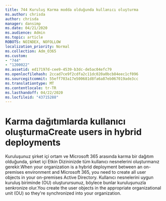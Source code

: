 ```yaml
---
title: 744 Kuruluş Karma modda olduğunda kullanıcı oluşturma
ms.author: chrisda
author: chrisda
manager: dansimp
ms.date: 04/21/2020
ms.audience: Admin
ms.topic: article
ROBOTS: NOINDEX, NOFOLLOW
localization_priority: Normal
ms.collection: Adm_O365
ms.custom:
- "744"
- "1200022"
ms.assetid: ed17197d-cee9-4539-b3dc-de5ac04efc79
ms.openlocfilehash: 2ccad7ce9f2cdfa2c11dc020a0bcb84eec1cf096
ms.sourcegitcommit: 55eff703a17e500681d8fa6a87eb067019ade3cc
ms.translationtype: MT
ms.contentlocale: tr-TR
ms.lasthandoff: 04/22/2020
ms.locfileid: "43715288"
---
```

# <a name="create-users-in-hybrid-deployments"></a><span data-ttu-id="b8b98-102">Karma dağıtımlarda kullanıcı oluşturma</span><span class="sxs-lookup"><span data-stu-id="b8b98-102">Create users in hybrid deployments</span></span>

<span data-ttu-id="b8b98-103">Kuruluşunuz şirket içi ortam ve Microsoft 365 arasında karma bir dağıtım olduğunda, şirket içi Etkin Dizininizde tüm kullanıcı nesnelerini oluşturmanız gerekir.</span><span class="sxs-lookup"><span data-stu-id="b8b98-103">When your organization is a hybrid deployment between an on-premises environment and Microsoft 365, you need to create all user objects in your on-premises Active Directory.</span></span> <span data-ttu-id="b8b98-104">Kullanıcı nesnelerini uygun kuruluş biriminde (OU) oluşturursunuz, böylece bunlar kuruluşunuzla senkronize olur.</span><span class="sxs-lookup"><span data-stu-id="b8b98-104">You create the user objects in the appropriate organizational unit (OU) so they're synchronized into your organization.</span></span>
